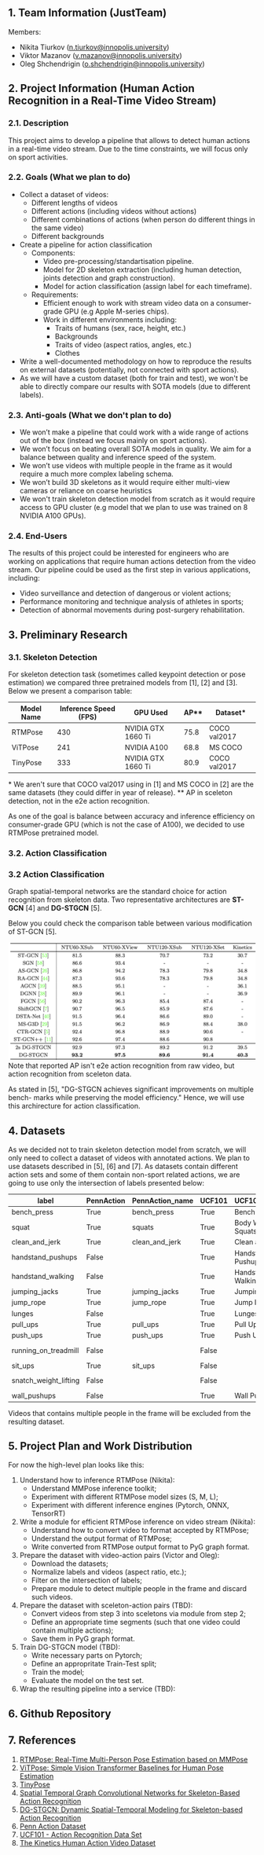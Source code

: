 ## 1. Team Information (JustTeam)
Members:
- Nikita Tiurkov (n.tiurkov@innopolis.university)
- Viktor Mazanov (v.mazanov@innopolis.university)
- Oleg Shchendrigin (o.shchendrigin@innopolis.university)

## 2. Project Information (Human Action Recognition in a Real-Time Video Stream)
### 2.1. Description
This project aims to develop a pipeline that allows to detect human actions in a real-time video stream. Due to the time constraints, we will focus only on sport activities.

### 2.2. Goals (What we plan to do)
- Collect a dataset of videos:
    - Different lengths of videos
    - Different actions (including videos without actions)
    - Different combinations of actions (when person do different things in the same video)
    - Different backgrounds
- Create a pipeline for action classification
    - Components:
        - Video pre-processing/standartisation pipeline.
        - Model for 2D skeleton extraction (including human detection, joints detection and graph construction).
        - Model for action classification (assign label for each timeframe).
    - Requirements:
        - Efficient enough to work with stream video data on a consumer-grade GPU (e.g Apple M-series chips).
        - Work in different environments including:
            - Traits of humans (sex, race, height, etc.)
            - Backgrounds
            - Traits of video (aspect ratios, angles, etc.)
            - Clothes
- Write a well-documented methodology on how to reproduce the results on external datasets (potentially, not connected with sport actions).
- As we will have a custom dataset (both for train and test), we won't be able to directly compare our results with SOTA models (due to different labels).

### 2.3. Anti-goals (What we don't plan to do)
- We won’t make a pipeline that could work with a wide range of actions out of the box (instead we focus mainly on sport actions).
- We won’t focus on beating overall SOTA models in quality. We aim for a balance between quality and inference speed of the system.
- We won’t use videos with  multiple people in the frame as it would require a much more complex labeling schema.
- We won’t build 3D skeletons as it would require either multi-view cameras or reliance on coarse heuristics
- We won't train skeleton detection model from scratch as it would require access to GPU cluster (e.g model that we plan to use was trained on 8 NVIDIA A100 GPUs).

### 2.4. End-Users
The results of this project could be interested for engineers who are working on applications that require human actions detection from the video stream.
Our pipeline could be used as the first step in various applications, including:
- Video surveillance and detection of dangerous or violent actions;
- Performance monitoring and technique analysis of athletes in sports;
- Detection of abnormal movements during post-surgery rehabilitation.

## 3. Preliminary Research

### 3.1. Skeleton Detection
For skeleton detection task (sometimes called keypoint detection or pose estimation) we compared three pretrained models from [1], [2] and [3]. Below we present a comparison table:

| Model Name | Inference Speed (FPS)| GPU Used            | AP**   | Dataset*       |
|------------|----------------------|---------------------|------|---------------|
| RTMPose    | 430                  | NVIDIA GTX 1660 Ti  | 75.8 | COCO val2017  |
| ViTPose    | 241                  | NVIDIA A100         | 68.8 | MS COCO       |
| TinyPose   | 333                  | NVIDIA GTX 1660 Ti  | 80.9 | COCO val2017  |
\* We aren't sure that COCO val2017 using in [1] and MS COCO in [2] are the same datasets (they could differ in year of release).
\*\* AP in sceleton detection, not in the e2e action recognition.

As one of the goal is balance between accuracy and inference efficiency on consumer-grade GPU (which is not the case of A100), we decided to use RTMPose pretrained model.

### 3.2. Action Classification

### 3.2 Action Classification

Graph spatial-temporal networks are the standard choice for action recognition from skeleton data. Two representative architectures are **ST-GCN** [4] and **DG-STGCN** [5].  

Below you could check the comparison table between various modification of ST-GCN [5].

<img src="images/graph_classifiers_comparison.png">
Note that reported AP isn't e2e action recognition from raw video, but action recognition from sceleton data.

As stated in [5], "DG-STGCN achieves significant improvements on multiple bench- marks while preserving the model efficiency." Hence, we will use this archirecture for action classification.

## 4. Datasets
As we decided not to train skeleton detection model from scratch, we will only need to collect a dataset of videos with annotated actions. We plan to use datasets described in [5], [6] and [7]. As datasets contain different action sets and some of them contain non-sport related actions, we are going to use only the intersection of labels presented below:

| label                  | PennAction | PennAction_name     | UCF101 | UCF101_name           | Kinetics400 | Kinetics400_name         |
|------------------------|------------|---------------------|--------|-----------------------|-------------|--------------------------|
| bench_press            | True       | bench_press         | True   | Bench Press           | True        | bench pressing           |
| squat                  | True       | squats              | True   | Body Weight Squats    | True        | squat                    |
| clean_and_jerk         | True       | clean_and_jerk      | True   | Clean and Jerk        | False       |                          |
| handstand_pushups      | False      |                     | True   | Handstand Pushups     | False       |                          |
| handstand_walking      | False      |                     | True   | Handstand Walking     | False       |                          |
| jumping_jacks          | True       | jumping_jacks       | True   | Jumping Jack          | False       |                          |
| jump_rope              | True       | jump_rope           | True   | Jump Rope             | False       |                          |
| lunges                 | False      |                     | True   | Lunges                | True        | lunge                    |
| pull_ups               | True       | pull_ups            | True   | Pull Ups              | True        | pull ups                 |
| push_ups               | True       | push_ups            | True   | Push Ups              | True        | push up                  |
| running_on_treadmill   | False      |                     | False  |                       | True        | running on treadmill     |
| sit_ups                | True       | sit_ups             | False  |                       | True        | situp                    |
| snatch_weight_lifting  | False      |                     | False  |                       | True        | snatch weight lifting    |
| wall_pushups           | False      |                     | True   | Wall Pushups          | False       |                          |


Videos that contains multiple people in the frame will be excluded from the resulting dataset.

## 5. Project Plan and Work Distribution
For now the high-level plan looks like this:
1. Understand how to inference RTMPose (Nikita):
    - Understand MMPose inference toolkit;
    - Experiment with different RTMPose model sizes (S, M, L);
    - Experiment with different inference engines (Pytorch, ONNX, TensorRT)
2. Write a module for efficient RTMPose inference on video stream (Nikita):
    - Understand how to convert video to format accepted by RTMPose;
    - Understand the output format of RTMPose;
    - Write converted from RTMPose output format to PyG graph format.
3. Prepare the dataset with video-action pairs (Victor and Oleg):
    - Download the datasets;
    - Normalize labels and videos (aspect ratio, etc.);
    - Filter on the intersection of labels;
    - Prepare module to detect multiple people in the frame and discard such videos.
4. Prepare the dataset with sceleton-action pairs (TBD):
    - Convert videos from step 3 into sceletons via module from step 2;
    - Define an appropriate time segments (such that one video could contain multiple actions);
    - Save them in PyG graph format.
5. Train DG-STGCN model (TBD):
    - Write necessary parts on Pytorch;
    - Define an appropritate Train-Test split;
    - Train the model;
    - Evaluate the model on the test set.
6. Wrap the resulting pipeline into a service (TBD):

## 6. Github Repository

## 7. References
1. [RTMPose: Real-Time Multi-Person Pose Estimation based on MMPose](https://arxiv.org/pdf/2303.07399)
2. [ViTPose: Simple Vision Transformer Baselines for Human Pose Estimation](https://arxiv.org/pdf/2204.12484)
3. [TinyPose](https://github.com/PaddlePaddle/PaddleDetection/blob/release/2.8.1/configs/keypoint/tiny_pose/README_en.md)
4. [Spatial Temporal Graph Convolutional Networks for Skeleton-Based Action Recognition](https://arxiv.org/pdf/1801.07455)
5. [DG-STGCN: Dynamic Spatial-Temporal Modeling for Skeleton-based Action Recognition](https://arxiv.org/pdf/2210.05895)
6. [Penn Action Dataset](http://dreamdragon.github.io/PennAction/)
7. [UCF101 - Action Recognition Data Set](https://www.crcv.ucf.edu/data/UCF101.php)
8. [The Kinetics Human Action Video Dataset](https://arxiv.org/pdf/1705.06950)